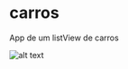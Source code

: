 # carros
App de um listView de carros

![alt text](https://onedrive.live.com/?cid=AEB534C5992D684E&id=AEB534C5992D684E%214131&parId=AEB534C5992D684E%211396&o=OneUp)
